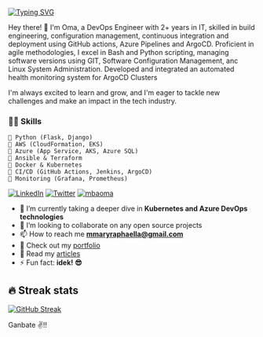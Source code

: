 [![Typing SVG](https://readme-typing-svg.herokuapp.com?font=Sherif&size=40&pause=900&color=305042&center=true&vCenter=true&width=1000&height=100&lines=DevOps+Engineer;Technical+Writer)](https://git.io/typing-svg)

Hey there! 👋 I'm Oma, a DevOps Engineer with 2+ years in IT, skilled in build engineering, configuration management, continuous integration and deployment using GitHub actions, Azure Pipelines and ArgoCD. Proficient in agile methodologies, I excel in Bash and Python scripting, managing software versions using GIT, Software Configuration Management, anc Linux System Administration. Developed and integrated an automated health monitoring system for ArgoCD Clusters

I'm always excited to learn and grow, and I'm eager to tackle new challenges and make an impact in the tech industry.

### 👨‍💻 Skills
    💬 Python (Flask, Django) 
    💬 AWS (CloudFormation, EKS)
    💬 Azure (App Service, AKS, Azure SQL)
    💬 Ansible & Terraform 
    💬 Docker & Kubernetes 
    💬 CI/CD (GitHub Actions, Jenkins, ArgoCD)
    💬 Monitoring (Grafana, Prometheus)

<!-- Social icons section -->
[![LinkedIn](https://img.shields.io/badge/linkedin-%230077B5.svg?style=for-the-badge&logo=linkedin&logoColor=white&style=flat-square)](https://www.linkedin.com/in/mbaoma-chioma-mary)
[![Twitter](https://img.shields.io/badge/-Twitter-1DA1F2?logo=twitter&logoColor=white&style=flat-square)](https://twitter.com/mba_oma)
[<img src="https://komarev.com/ghpvc/?username=tannaye&label=Profile%20views&color=0e75b6&style=flat" alt="mbaoma" />](https://github.com/Mbaoma/Mbaoma)

- 🌱 I’m currently taking a deeper dive in **Kubernetes and Azure DevOps technologies**
- 👯 I’m looking to collaborate on any open source projects
- 📫 How to reach me **mmaryraphaella@gmail.com**
- 📁 Check out my [portfolio](https://linktr.ee/mbaoma)
- 📖 Read my [articles](https://omarrrz-lounge.hashnode.dev/)
- ⚡ Fun fact: **idek! 😎**

## 🔥 Streak stats
[![GitHub Streak](http://github-readme-streak-stats.herokuapp.com?user=Mbaoma&theme=cobalt)](https://git.io/streak-stats)
<br>
 
Ganbate ✌!! <br>
 
